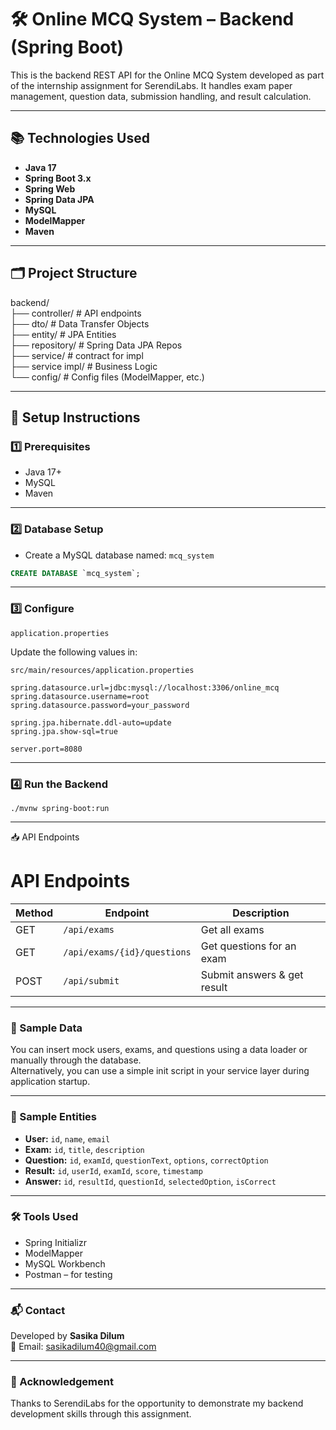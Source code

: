 # 🛠️ Online MCQ System – Backend (Spring Boot)

This is the backend REST API for the Online MCQ System developed as part of the internship assignment for SerendiLabs. It handles exam paper management, question data, submission handling, and result calculation.

---

## 📚 Technologies Used

- **Java 17**
- **Spring Boot 3.x**
- **Spring Web**
- **Spring Data JPA**
- **MySQL**
- **ModelMapper**
- **Maven**

---

## 🗂️ Project Structure

backend/<br>
├── controller/ # API endpoints<br>
├── dto/ # Data Transfer Objects<br>
├── entity/ # JPA Entities<br>
├── repository/ # Spring Data JPA Repos<br>
├── service/ # contract for impl<br>
├── service impl/ # Business Logic<br>
└── config/ # Config files (ModelMapper, etc.)


---

## 🔧 Setup Instructions

### 1️⃣ Prerequisites

- Java 17+
- MySQL
- Maven

---

### 2️⃣ Database Setup

- Create a MySQL database named: `mcq_system`

```sql
CREATE DATABASE `mcq_system`;   
```
---

### 3️⃣ Configure 
`application.properties`

Update the following values in:

`src/main/resources/application.properties`


```
spring.datasource.url=jdbc:mysql://localhost:3306/online_mcq
spring.datasource.username=root
spring.datasource.password=your_password

spring.jpa.hibernate.ddl-auto=update
spring.jpa.show-sql=true

server.port=8080

```
---
### 4️⃣ Run the Backend

```
./mvnw spring-boot:run
```
---
📥 API Endpoints
# API Endpoints

| Method | Endpoint                      | Description                     |
|--------|-------------------------------|---------------------------------|
| GET    | `/api/exams`                  | Get all exams                   |
| GET    | `/api/exams/{id}/questions`   | Get questions for an exam       |
| POST   | `/api/submit`                 | Submit answers & get result     |

---
### 🧪 Sample Data

You can insert mock users, exams, and questions using a data loader or manually through the database.  
Alternatively, you can use a simple init script in your service layer during application startup.

---

### 🧾 Sample Entities

- **User:** `id`, `name`, `email`
- **Exam:** `id`, `title`, `description`
- **Question:** `id`, `examId`, `questionText`, `options`, `correctOption`
- **Result:** `id`, `userId`, `examId`, `score`, `timestamp`
- **Answer:** `id`, `resultId`, `questionId`, `selectedOption`, `isCorrect`

---

### 🛠️ Tools Used

- Spring Initializr
- ModelMapper
- MySQL Workbench
- Postman – for testing

---

### 📬 Contact

Developed by **Sasika Dilum**  
📧 Email: [sasikadilum40@gmail.com](mailto:sasikadilum40@gmail.com)

---

### 🤝 Acknowledgement
Thanks to SerendiLabs for the opportunity to demonstrate my backend development skills through this assignment.
